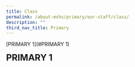 ```yaml
---
title: Class
permalink: /about-mshs/primary/our-staff/class/
description: ""
third_nav_title: Primary
---
```


[PRIMARY 1](#PRIMARY 1)


**<font size=5>PRIMARY 1</font><a name="PRIMARY 1"></a>**